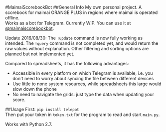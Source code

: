 #MaimaiScorebookBot
##General Info
My own personal project. A scorebook for maimai ORANGE PLUS in regions where maimai is operated offline.<br>
Works as a bot for Telegram. Currently WIP. You can use it at [@maimaiscorebookbot](http://telegram.me/maimaiscorebookbot).<br>

Update 2016/08/30: The `!update` command is now fully working as intended. The `!query` command is not completed yet, and would return the raw values without explanation. Other filtering and sorting options are planned but not implemented yet.

Compared to spreadsheets, it has the following advantages:<br>
* Accessible in every platform on which Telegram is available, i.e. you don't need to worry about syncing the file between different devices
* Use little to none system resources, while spreadsheets this large would slow down the phone
* No need to navigate the grids: just type the data when updating your score.

##Usage
First: `pip install telepot`<br>
Then put your token in `token.txt` for the program to read and start `main.py`.

Works with Python 2.7.